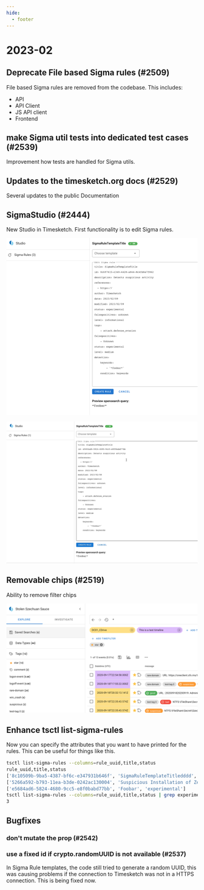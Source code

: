 ```yaml
---
hide:
  - footer
---
```

# 2023-02


## Deprecate File based Sigma rules (#2509)

File based Sigma rules are removed from the codebase. This includes:

* API
* API Client
* JS API client
* Frontend

## make Sigma util tests into dedicated test cases (#2539)

Improvement how tests are handled for Sigma utils.

## Updates to the timesketch.org docs (#2529)

Several updates to the public Documentation

## SigmaStudio (#2444)

New Studio in Timesketch. First functionality is to edit Sigma rules.

![TS Sigma studio](../assets/images/sigma_studio.png)

![TS Sigma studio create rule](../assets/images/Sigma_create_rule_new.gif)


## Removable chips (#2519)

Ability to remove filter chips

![Remove filter chips](../assets/images/removable_chip_filters.png)

## Enhance tsctl list-sigma-rules

Now you can specify the attributes that you want to have printed for the rules. This can be useful for things like this.

```bash
tsctl list-sigma-rules --columns=rule_uuid,title,status
rule_uuid,title,status
['8c10509b-9ba5-4387-bf6c-e347931b646f', 'SigmaRuleTemplateTitledddd', 'experimental']
['5266a592-b793-11ea-b3de-0242ac130004', 'Suspicious Installation of Zenmap', 'experimental']
['e5684ad6-5824-4680-9cc5-e8f0babd77bb', 'Foobar', 'experimental']
tsctl list-sigma-rules --columns=rule_uuid,title,status | grep experimental | wc -l
3
```

## Bugfixes

### don't mutate the prop (#2542)

### use a fixed id if crypto.randomUUID is not available (#2537)


In Sigma Rule templates, the code still tried to generate a random UUID, this was causing problems if the connection to Timesketch was not in a HTTPS connection. This is being fixed now.

